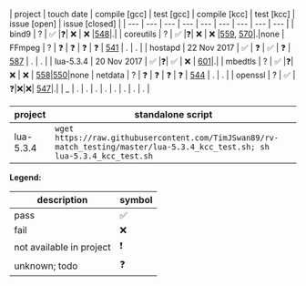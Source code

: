 

| project | touch date | compile [gcc] | test [gcc] | compile [kcc] | test [kcc] | issue [open] | issue [closed] |
| --- | --- | --- | --- | --- | --- | --- | --- | --- |
| bind9 | ? | ✅ |❓| ❌ | ❌ |[548](https://github.com/runtimeverification/rv-match/issues/548)|.|
| coreutils | ? | ✅ |❓| ❌ | ❌ |[559](https://github.com/runtimeverification/rv-match/issues/559), [570](https://github.com/runtimeverification/rv-match/issues/570)|.|none
| FFmpeg | ? | ❓ | ❓ | ❓ | ❓ | [541](https://github.com/runtimeverification/rv-match/issues/541) | . | . |
| hostapd | 22 Nov 2017 | ✅ | ❓ | ✅ | ❓ | [587](https://github.com/runtimeverification/rv-match/issues/587) | . | . |
| lua-5.3.4 | 20 Nov 2017 | ✅ |❓| ✅ | ❌ | [601](https://github.com/runtimeverification/rv-match/issues/601)|.|
| mbedtls | ? | ✅ |❓| ❌ | ❌ | [558](https://github.com/runtimeverification/rv-match/issues/558)|[550](https://github.com/runtimeverification/rv-match/issues/550)|none
| netdata | ? | ❓ | ❓ | ❓ | ❓ | [544](https://github.com/runtimeverification/rv-match/issues/544) | . | . |
| openssl | ? | ✅ |❓|❌|❌| [547](https://github.com/runtimeverification/rv-match/issues/547)|.|
| _ | . | . | . | . | . | . | . | . |


| project | standalone script |
| --- | --- |
| lua-5.3.4 | `wget https://raw.githubusercontent.com/TimJSwan89/rv-match_testing/master/lua-5.3.4_kcc_test.sh; sh lua-5.3.4_kcc_test.sh`

**Legend:**

| description | symbol |
| --- | --- |
| pass | :white_check_mark: |
| fail | :x: |
| not available in project | :exclamation: |
| unknown; todo | :question: |